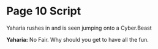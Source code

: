 # Page 10 Script
Yaharia rushes in and is seen jumping onto a Cyber.Beast

**Yaharia:** No Fair. Why should you get to have all the fun.
